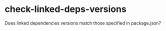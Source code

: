 # check-linked-deps-versions

Does linked dependencies versions match those specified in package.json?
